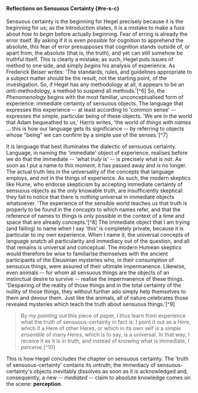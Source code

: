 #### Reflections on Sensuous Certainty {#re-s-c}

Sensuous certainty is the beginning for Hegel precisely because it is the
beginning for *us*; as the Introduction states, it is a mistake to make a fuss
about *how to begin* before actually beginning. Fear of erring is already the
error itself. By asking if it is even *possible* for cognition to apprehend the
absolute, this fear of error presupposes that cognition stands outside of, or
apart from, the absolute (that is, the truth), and yet can still somehow be
truthful itself. This is clearly a mistake; as such, Hegel puts issues of method
to one side, and simply *begins* his analysis of experience. As Frederick Beiser
writes: 'The standards, rules, and guidelines appropriate to a subject matter
should be the result, not the starting point, of the investigation. So, if Hegel
has any methodology at all, it appears to be an *anti*-methodology, a method to
suspend all methods.'[^6] So, the *Phenomenology* begins with the most familiar,
unconceptualised form of experience: immediate certainty of sensuous objects.
The language that expresses this experience -- at least according to 'common
sense' -- expresses the simple, particular being of these objects. 'We are in
the world that Adam bequeathed to us,' Harris writes, 'the world of *things with
names* ... this is how our language gets its significance -- by referring to
objects whose "being" we can confirm by a simple use of the senses.'[^7]

It is language that best illuminates the dialectic of sensuous certainty.
Language, in naming the 'immediate' object of experience, realises before we do
that the immediate -- 'what *truly* is' -- is precisely what is *not*. As soon as
I put a name to *this moment*, it has passed away and *is* no longer. The actual
truth lies in the universality of the concepts that language employs, and *not*
in the things of experience. As such, the modern skeptics like Hume, who endorse
skepticism by accepting immediate certainty of sensuous objects as the *only*
knowable truth, are insufficiently skeptical: they fail to notice that there is
nothing universal in immediate objects whatsoever. 'The experience of the
sensible world teaches us that truth is properly to be found in the *concepts*
to which names refer, and that the reference of names to things is only possible
in the context of a time and space that are already concepts.'[^8] The immediate
object that I am trying (and failing) to name when I say 'this' is completely
private, because it is particular to my own experience. When I name it, the
universal concepts of language snatch all particularity and immediacy out of the
question, and all that remains is universal and conceptual. The modern Humean
skeptics would therefore be wise to familiarise themselves with the ancient
participants of the Eleusinian mysteries who, in their *consumption* of sensuous
things, were assured of their ultimate impermanence. Likewise, even animals --
for whom all sensuous things are the objects of an instinctual desire to survive
-- realise the impermanence of these things. 'Despairing of the reality of those
things and in the total certainty of the nullity of those things, they without
further ado simply help themselves to them and devour them. Just like the
animals, all of nature celebrates those revealed mysteries which teach the truth
about sensuous things.'[^9]

> By my *pointing out* this piece of paper, I thus learn from experience what
> the truth of sensuous-certainty in fact is. I point it out as a *Here*, which
> if a Here of other Heres, or which in its own self is a *simple ensemble* of
> many *Heres*, which is to say, is a universal. In that way, I receive it as it
> is in truth, and instead of knowing what is immediate, *I perceive*.[^10]

This is how Hegel concludes the chapter on sensuous certainty. The 'truth of
sensuous-certainty' contains its *un*truth; the immediacy of
sensuous-certainty's objects inevitably dissolves as soon as it is acknowledged
and, consequently, a new -- *mediated* -- claim to absolute knowledge comes on the
scene: **perception**.
